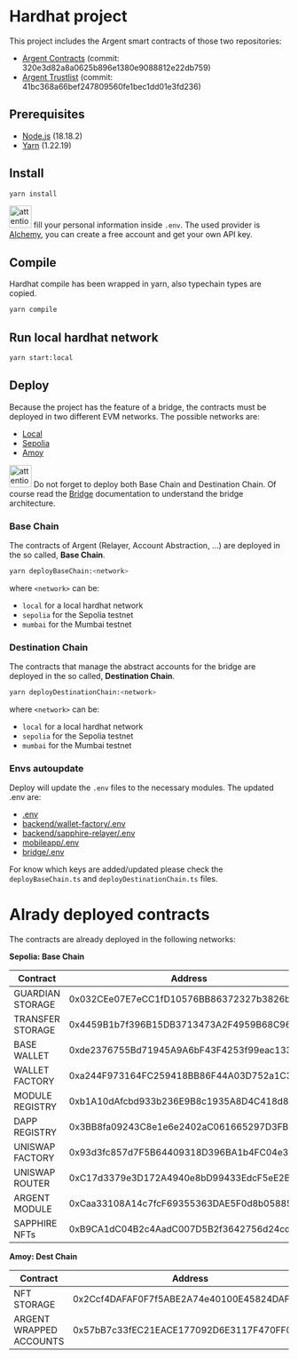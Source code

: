 # Hardhat project

This project includes the Argent smart contracts of those two repositories:

* [Argent Contracts](https://github.com/argentlabs/argent-contracts) (commit: 320e3d82a8a0625b896e1380e9088812e22db759)
* [Argent Trustlist](https://github.com/argentlabs/argent-trustlists) (commit: 41bc368a66bef247809560fe1bec1dd01e3fd236)

## Prerequisites

* [Node.js](https://nodejs.org/en/) (18.18.2)
* [Yarn](https://yarnpkg.com/) (1.22.19)

## Install

```bash
yarn install
```
<img src="https://gitlab-edu.supsi.ch/dti-isin/giuliano.gremlich/progetti_master/2023_2024/manuele-nolli/aa-interoperability/uploads/7247c41762af1229ee0f92b6e0d5573f/attention.png" alt="attention image" width="40" height="auto"> fill your personal information inside `.env`. The used provider is [Alchemy](https://www.alchemy.com/), you can create a free account and get your own API key.

## Compile
Hardhat compile has been wrapped in yarn, also typechain types are copied.

```bash
yarn compile
```

## Run local hardhat network

```bash
yarn start:local
```

## Deploy 

Because the project has the feature of a bridge, the contracts must be deployed in two different EVM networks. The possible networks are:
* [Local](https://hardhat.org/hardhat-network/)
* [Sepolia](https://sepolia.io/)
* [Amoy](https://amoy.polygon.io/)

<img src="https://gitlab-edu.supsi.ch/dti-isin/giuliano.gremlich/progetti_master/2023_2024/manuele-nolli/aa-interoperability/uploads/7247c41762af1229ee0f92b6e0d5573f/attention.png" alt="attention image" width="40" height="auto"> Do not forget to deploy both Base Chain and Destination Chain. Of course read the [Bridge](../bridge/README.md) documentation to understand the bridge architecture.

### Base Chain
The contracts of Argent (Relayer, Account Abstraction, ...) are deployed in the so called, **Base Chain**.

```bash
yarn deployBaseChain:<network>
```

where `<network>` can be:
* `local` for a local hardhat network
* `sepolia` for the Sepolia testnet 
* `mumbai` for the Mumbai testnet

### Destination Chain
The contracts that manage the abstract accounts for the bridge are deployed in the so called, **Destination Chain**.

```bash
yarn deployDestinationChain:<network>
```

where `<network>` can be:
* `local` for a local hardhat network
* `sepolia` for the Sepolia testnet
* `mumbai` for the Mumbai testnet

### Envs autoupdate
Deploy will update the `.env` files to the necessary modules.
The updated .env are:
* [.env](.env)
* [backend/wallet-factory/.env](../backend/wallet-factory/.env)
* [backend/sapphire-relayer/.env](../backend/sapphire-relayer/.env)
* [mobileapp/.env](../mobileapp/.env)
* [bridge/.env](../bridge/basicOffChainBridge/.env)

For know which keys are added/updated please check the `deployBaseChain.ts` and `deployDestinationChain.ts` files.

# Alrady deployed contracts

The contracts are already deployed in the following networks:

**Sepolia: Base Chain**

| Contract         | Address                                    |
|------------------|--------------------------------------------|
| GUARDIAN STORAGE | 0x032CEe07E7eCC1fD10576BB86372327b3826b0A2 |
| TRANSFER STORAGE | 0x4459B1b7f396B15DB3713473A2F4959B68C96D39 |
| BASE WALLET      | 0xde2376755Bd71945A9A6bF43F4253f99eac13395 |
| WALLET FACTORY   | 0xa244F973164FC259418BB86F44A03D752a1C32b9 |
| MODULE REGISTRY  | 0xb1A10dAfcbd933b236E9B8c1935A8D4C418d8DA1 |
| DAPP REGISTRY    | 0x3BB8fa09243C8e1e6e2402aC061665297D3FBE68 |
| UNISWAP FACTORY  | 0x93d3fc857d7F5B64409318D396BA1b4FC04e3503 |
| UNISWAP ROUTER   | 0xC17d3379e3D172A4940e8bD99433EdcF5eE2B278 |
| ARGENT MODULE    | 0xCaa33108A14c7fcF69355363DAE5F0d8b058850c |
| SAPPHIRE NFTs    | 0xB9CA1dC04B2c4AadC007D5B2f3642756d24cd5dD |

**Amoy: Dest Chain**

| Contract                | Address                                    |
|-------------------------|--------------------------------------------|
| NFT STORAGE             | 0x2Ccf4DAFAF0F7f5ABE2A74e40100E45824DAFB11 |
| ARGENT WRAPPED ACCOUNTS | 0x57bB7c33fEC21EACE177092D6E3117F470FF0BFa |
